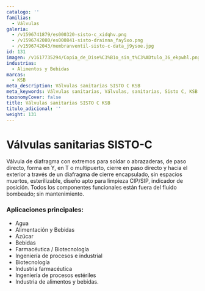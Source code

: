 ```yaml
---
catalogo: ''
familias:
  - Válvulas
galeria:
  - /v1596741879/es000320-sisto-c_xidqhv.png
  - /v1596742080/es000841-sisto-drainna_fay5xo.png
  - /v1596742043/membranventil-sisto-c-data_j9ysoe.jpg
id: 131
imagen: /v1617735294/Copia_de_Dise%C3%B1o_sin_t%C3%ADtulo_36_ekpwhl.png
industrias:
  - Alimentos y Bebidas
marcas:
  - KSB
meta_description: Válvulas sanitarias SISTO C KSB
meta_keywords: Válvulas sanitarias, Válvulas, sanitarias, Sisto C, KSB
taxonomyCover: false
title: Válvulas sanitarias SISTO C KSB
titulo_adicional: ''
weight: 131
---
```

# **Válvulas sanitarias SISTO-C**

Válvula de diafragma con extremos para soldar o abrazaderas, de paso directo, forma en Y, en T o multipuerto, cierre en paso directo y hacia el exterior a través de un diafragma de cierre encapsulado, sin espacios muertos, esterilizable, diseño apto para limpieza CIP/SIP, indicador de posición. Todos los componentes funcionales están fuera del fluido bombeado; sin mantenimiento.

### **Aplicaciones principales:**

* Agua
* Alimentación y Bebidas
* Azúcar
* Bebidas
* Farmacéutica / Biotecnología
* Ingeniería de procesos e industrial
* Biotecnología
* Industria farmacéutica
* Ingeniería de procesos estériles
* Industria de alimentos y bebidas.